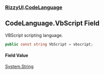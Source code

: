 ### [RizzyUI](RizzyUI 'RizzyUI').[CodeLanguage](RizzyUI.CodeLanguage 'RizzyUI.CodeLanguage')

## CodeLanguage.VbScript Field

VBScript scripting language.

```csharp
public const string VbScript = vbscript;
```

#### Field Value
[System.String](https://docs.microsoft.com/en-us/dotnet/api/System.String 'System.String')
